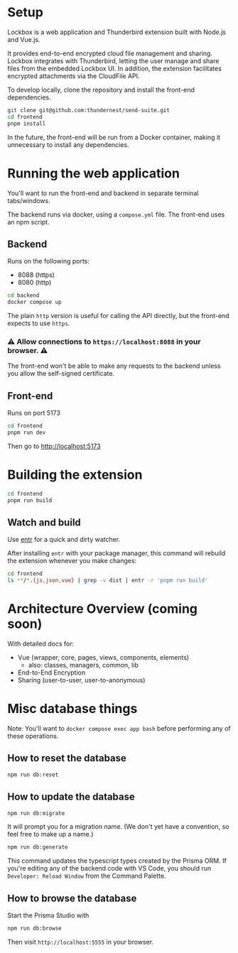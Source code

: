 # Setup

Lockbox is a web application and Thunderbird extension built with Node.js and Vue.js.

It provides end-to-end encrypted cloud file management and sharing. Lockbox integrates with Thunderbird, letting the user manage and share files from the embedded Lockbox UI. In addition, the extension facilitates encrypted attachments via the CloudFile API.

To develop locally, clone the repository and install the front-end dependencies.

```sh
git clone git@github.com:thundernest/send-suite.git
cd frontend
pnpm install
```

In the future, the front-end will be run from a Docker container, making it unnecessary to install any dependencies.

# Running the web application

You'll want to run the front-end and backend in separate terminal tabs/windows.

The backend runs via docker, using a `compose.yml` file.
The front-end uses an npm script.

## Backend

Runs on the following ports:

- 8088 (https)
- 8080 (http)

```sh
cd backend
docker compose up
```

The plain `http` version is useful for calling the API directly, but the front-end expects to use `https`.

### ⚠️ Allow connections to `https://localhost:8088` in your browser. ⚠️

The front-end won't be able to make any requests to the backend unless you allow the self-signed certificate.

## Front-end

Runs on port 5173

```sh
cd frontend
pnpm run dev
```

Then go to [http://localhost:5173](http://localhost:5173)

# Building the extension

```sh
cd frontend
pnpm run build
```

## Watch and build

Use [entr](https://github.com/eradman/entr) for a quick and dirty watcher.

After installing `entr` with your package manager, this command will rebuild the extension whenever you make changes:

```sh
cd frontend
ls **/*.{js,json,vue} | grep -v dist | entr -r 'pnpm run build'
```

# Architecture Overview (coming soon)

With detailed docs for:

- Vue (wrapper, core, pages, views, components, elements)
  - also: classes, managers, common, lib
- End-to-End Encryption
- Sharing (user-to-user, user-to-anonymous)

# Misc database things

Note: You'll want to `docker compose exec app bash` before performing any of these operations.

## How to reset the database

```sh
npm run db:reset
```

## How to update the database

```sh
npm run db:migrate
```

It will prompt you for a migration name. (We don't yet have a convention, so feel free to make up a name.)

```sh
npm run db:generate
```

This command updates the typescript types created by the Prisma ORM.
If you're editing any of the backend code with VS Code, you should run `Developer: Reload Window` from the Command Palette.

## How to browse the database

Start the Prisma Studio with

```sh
npm run db:browse
```

Then visit `http://localhost:5555` in your browser.
